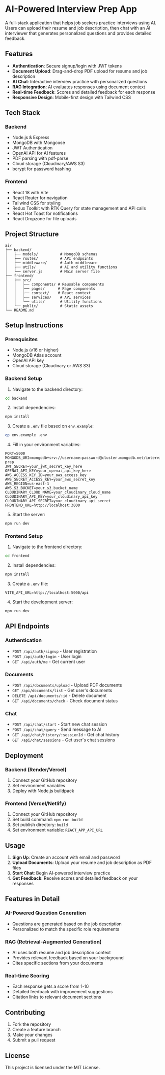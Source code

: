 # AI-Powered Interview Prep App

A full-stack application that helps job seekers practice interviews using AI. Users can upload their resume and job description, then chat with an AI interviewer that generates personalized questions and provides detailed feedback.

## Features

- **Authentication**: Secure signup/login with JWT tokens
- **Document Upload**: Drag-and-drop PDF upload for resume and job description
- **AI Chat**: Interactive interview practice with personalized questions
- **RAG Integration**: AI evaluates responses using document context
- **Real-time Feedback**: Scores and detailed feedback for each response
- **Responsive Design**: Mobile-first design with Tailwind CSS

## Tech Stack

### Backend

- Node.js & Express
- MongoDB with Mongoose
- JWT Authentication
- OpenAI API for AI features
- PDF parsing with pdf-parse
- Cloud storage (Cloudinary/AWS S3)
- bcrypt for password hashing

### Frontend

- React 18 with Vite
- React Router for navigation
- Tailwind CSS for styling
- Redux Toolkit with RTK Query for state management and API calls
- React Hot Toast for notifications
- React Dropzone for file uploads

## Project Structure

```
ai/
├── backend/
│   ├── models/          # MongoDB schemas
│   ├── routes/          # API endpoints
│   ├── middleware/      # Auth middleware
│   ├── utils/           # AI and utility functions
│   └── server.js        # Main server file
├── frontend/
│   ├── src/
│   │   ├── components/ # Reusable components
│   │   ├── pages/      # Page components
│   │   ├── context/    # React context
│   │   ├── services/    # API services
│   │   └── utils/       # Utility functions
│   └── public/          # Static assets
└── README.md
```

## Setup Instructions

### Prerequisites

- Node.js (v16 or higher)
- MongoDB Atlas account
- OpenAI API key
- Cloud storage (Cloudinary or AWS S3)

### Backend Setup

1. Navigate to the backend directory:

```bash
cd backend
```

2. Install dependencies:

```bash
npm install
```

3. Create a `.env` file based on `env.example`:

```bash
cp env.example .env
```

4. Fill in your environment variables:

```env
PORT=5000
MONGODB_URI=mongodb+srv://username:password@cluster.mongodb.net/interview-prep
JWT_SECRET=your_jwt_secret_key_here
OPENAI_API_KEY=your_openai_api_key_here
AWS_ACCESS_KEY_ID=your_aws_access_key
AWS_SECRET_ACCESS_KEY=your_aws_secret_key
AWS_REGION=us-east-1
AWS_S3_BUCKET=your_s3_bucket_name
CLOUDINARY_CLOUD_NAME=your_cloudinary_cloud_name
CLOUDINARY_API_KEY=your_cloudinary_api_key
CLOUDINARY_API_SECRET=your_cloudinary_api_secret
FRONTEND_URL=http://localhost:3000
```

5. Start the server:

```bash
npm run dev
```

### Frontend Setup

1. Navigate to the frontend directory:

```bash
cd frontend
```

2. Install dependencies:

```bash
npm install
```

3. Create a `.env` file:

```env
VITE_API_URL=http://localhost:5000/api
```

4. Start the development server:

```bash
npm run dev
```

## API Endpoints

### Authentication

- `POST /api/auth/signup` - User registration
- `POST /api/auth/login` - User login
- `GET /api/auth/me` - Get current user

### Documents

- `POST /api/documents/upload` - Upload PDF documents
- `GET /api/documents/list` - Get user's documents
- `DELETE /api/documents/:id` - Delete document
- `GET /api/documents/check` - Check document status

### Chat

- `POST /api/chat/start` - Start new chat session
- `POST /api/chat/query` - Send message to AI
- `GET /api/chat/history/:sessionId` - Get chat history
- `GET /api/chat/sessions` - Get user's chat sessions

## Deployment

### Backend (Render/Vercel)

1. Connect your GitHub repository
2. Set environment variables
3. Deploy with Node.js buildpack

### Frontend (Vercel/Netlify)

1. Connect your GitHub repository
2. Set build command: `npm run build`
3. Set publish directory: `build`
4. Set environment variable: `REACT_APP_API_URL`

## Usage

1. **Sign Up**: Create an account with email and password
2. **Upload Documents**: Upload your resume and job description as PDF files
3. **Start Chat**: Begin AI-powered interview practice
4. **Get Feedback**: Receive scores and detailed feedback on your responses

## Features in Detail

### AI-Powered Question Generation

- Questions are generated based on the job description
- Personalized to match the specific role requirements

### RAG (Retrieval-Augmented Generation)

- AI uses both resume and job description context
- Provides relevant feedback based on your background
- Cites specific sections from your documents

### Real-time Scoring

- Each response gets a score from 1-10
- Detailed feedback with improvement suggestions
- Citation links to relevant document sections

## Contributing

1. Fork the repository
2. Create a feature branch
3. Make your changes
4. Submit a pull request

## License

This project is licensed under the MIT License.
